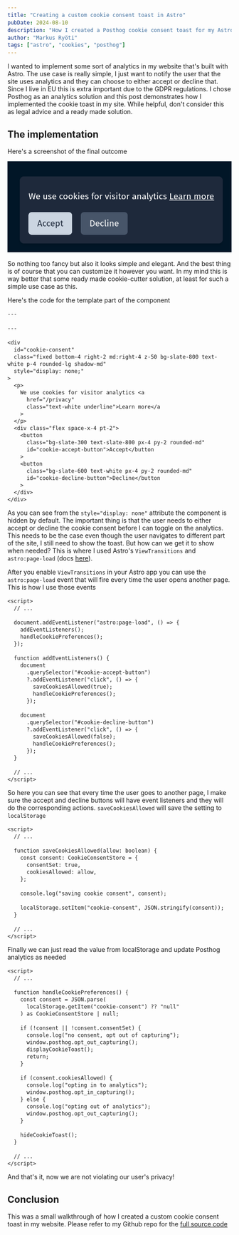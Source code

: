 ```yaml
---
title: "Creating a custom cookie consent toast in Astro"
pubDate: 2024-08-10
description: "How I created a Posthog cookie consent toast for my Astro site"
author: "Markus Ryöti"
tags: ["astro", "cookies", "posthog"]
---
```


I wanted to implement some sort of analytics in my website that's built with Astro. The use case is really simple, I just want to notify the user that the site uses analytics and they can choose to either accept or decline that. Since I live in EU this is extra important due to the GDPR regulations. I chose Posthog as an analytics solution and this post demonstrates how I implemented the cookie toast in my site. While helpful, don't consider this as legal advice and a ready made solution.

## The implementation

Here's a screenshot of the final outcome

![Cookie consent toast in Astro](../../assets/images/astro_cookie_consent_toast.png)

So nothing too fancy but also it looks simple and elegant. And the best thing is of course that you can customize it however you want. In my mind this is way better that some ready made cookie-cutter solution, at least for such a simple use case as this.

Here's the code for the template part of the component

```astro
---

---

<div
  id="cookie-consent"
  class="fixed bottom-4 right-2 md:right-4 z-50 bg-slate-800 text-white p-4 rounded-lg shadow-md"
  style="display: none;"
>
  <p>
    We use cookies for visitor analytics <a
      href="/privacy"
      class="text-white underline">Learn more</a
    >
  </p>
  <div class="flex space-x-4 pt-2">
    <button
      class="bg-slate-300 text-slate-800 px-4 py-2 rounded-md"
      id="cookie-accept-button">Accept</button
    >
    <button
      class="bg-slate-600 text-white px-4 py-2 rounded-md"
      id="cookie-decline-button">Decline</button
    >
  </div>
</div>

```

As you can see from the `style="display: none"` attribute the component is hidden by default. The important thing is that the user needs to either accept or decline the cookie consent before I can toggle on the analytics. This needs to be the case even though the user navigates to different part of the site, I still need to show the toast. But how can we get it to show when needed? This is where I used Astro's `ViewTransitions` and `astro:page-load` (docs [here](https://docs.astro.build/en/guides/view-transitions/#astropage-load)).

After you enable `ViewTransitions` in your Astro app you can use the `astro:page-load` event that will fire every time the user opens another page. This is how I use those events

```astro
<script>
  // ...

  document.addEventListener("astro:page-load", () => {
    addEventListeners();
    handleCookiePreferences();
  });

  function addEventListeners() {
    document
      .querySelector("#cookie-accept-button")
      ?.addEventListener("click", () => {
        saveCookiesAllowed(true);
        handleCookiePreferences();
      });

    document
      .querySelector("#cookie-decline-button")
      ?.addEventListener("click", () => {
        saveCookiesAllowed(false);
        handleCookiePreferences();
      });
  }

  // ...
</script>
```

So here you can see that every time the user goes to another page, I make sure the accept and decline buttons will have event listeners and they will do the corresponding actions. `saveCookiesAllowed` will save the setting to `localStorage`

```astro
<script>
  // ...

  function saveCookiesAllowed(allow: boolean) {
    const consent: CookieConsentStore = {
      consentSet: true,
      cookiesAllowed: allow,
    };

    console.log("saving cookie consent", consent);

    localStorage.setItem("cookie-consent", JSON.stringify(consent));
  }

  // ...
</script>

```

Finally we can just read the value from localStorage and update Posthog analytics as needed

```astro
<script>
  // ...

  function handleCookiePreferences() {
    const consent = JSON.parse(
      localStorage.getItem("cookie-consent") ?? "null"
    ) as CookieConsentStore | null;

    if (!consent || !consent.consentSet) {
      console.log("no consent, opt out of capturing");
      window.posthog.opt_out_capturing();
      displayCookieToast();
      return;
    }

    if (consent.cookiesAllowed) {
      console.log("opting in to analytics");
      window.posthog.opt_in_capturing();
    } else {
      console.log("opting out of analytics");
      window.posthog.opt_out_capturing();
    }

    hideCookieToast();
  }

  // ...
</script>
```

And that's it, now we are not violating our user's privacy!

## Conclusion

This was a small walkthrough of how I created a custom cookie consent toast in my website. Please refer to my Github repo for the [full source code](https://github.com/markusryoti/markusryoti.dev/blob/c368ee5e697f384248dc5bbbbceed9b693094a0d/src/components/Cookies.astro)
